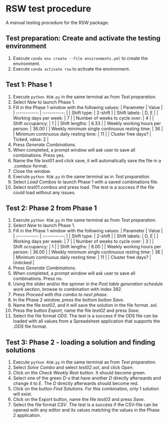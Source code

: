# RSW test procedure
A manual testing procedure for the RSW package.

## Test preparation: Create and activate the testing environment
1. Execute `conda env create --file environments.yml` to create the environment.
2. Execute `conda activate rsw` to activate the environment.

## Test 1: Phase 1
1. Execute `python RSW.py` in the same terminal as from *Test preparation*.
2. Select *New* to launch Phase 1.
3. Fill in the Phase 1 window with the following values:
| Parameter     | Value |
| :----------: | :----------: |
| Shift type:            | 2-shift |
| Shift labels:            | D, E |
| Working days per week:   | 7 |
| Number of weeks to cycle over:      | 4 |
| Shift occupancy:                      | 1 |
| Shift lengths:                      | 8.33 |
| Weekly working hours per person:    | 36.00 |
| Weekly minimum single continuous resting time: | 36 |
| Minimum continuous daily resting time:  | 11 |
| Cluster free days?      | Ticked, value: 2 |
4. Press *Generate Combinations*.
5. When completed, a prompt window will ask user to save all combinations. Press yes.
6. Name the file *test01* and click save, it will automatically save the file in a *.combos*-format.
7. Close the window.
8. Execute `python RSW.py` in the same terminal as in *Test preparation*.
9. Select *Load Combos* to launch Phase 1 with a saved combinations file.
10. Select *test01.combos* and press load.
The test is a success if the file could load without any issues.

## Test 2: Phase 2 from Phase 1
1. Execute `python RSW.py` in the same terminal as from *Test preparation*.
2. Select *New* to launch Phase 1.
3. Fill in the Phase 1 window with the following values:
| Parameter     | Value |
| :----------: | :----------: |
| Shift type:            | 2-shift |
| Shift labels:            | D, E |
| Working days per week:   | 7 |
| Number of weeks to cycle over:      | 3 |
| Shift occupancy:                      | 1 |
| Shift lengths:                      | 8.00 |
| Weekly working hours per person:    | 36.00 |
| Weekly minimum single continuous resting time: | 36 |
| Minimum continuous daily resting time:  | 11 |
| Cluster free days?      | Unticked |
4. Press *Generate Combinations*.
5. When completed, a prompt window will ask user to save all combinations. Press no.
6. Using the slider and/or the spinner in the *Post table generation schedule work* section, browse to combination with index 392.
7. Press *Proceed with this combo to next phase*.
8. In the Phase 2 window, press the bottom button *Save*.
9. Name the file *test02*, and it will save the solution in the file format *.sol*.
10. Press the button *Export*, name the file *test02* and press *Save*.
11. Select the file format *ODS*.
The test is a success if the ODS file can be loaded with all values from a Spreadsheet application that supports the *.ODS* file format.

## Test 3: Phase 2 - loading a solution and finding solutions
1. Execute `python RSW.py` in the same terminal as from *Test preparation*.
2. Select *Solve Combo* and select *test02.sol*, and click *Open*.
3. Click on the *Check Weekly Rest* button. It should become green.
4. Select one of the green *D*-s that have another *D* directly afterwards and change it to *E*. The *D* directly afterwards should become red.
5. Click on the button *Find Solutions*. For this combination, only 1 solution will exist.
6. Click on the Export button, name the file *test03* and press *Save*.
7. Select the file format *CSV*.
The test is a success if the CSV-file can be opened with any editor and its values matching the values in the Phase 2 application.
